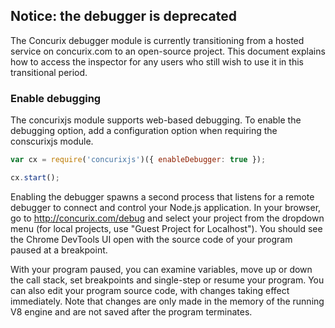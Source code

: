 ## Notice: the debugger is deprecated

The Concurix debugger module is currently transitioning from a hosted service on
concurix.com to an open-source project. This document explains how to access the
inspector for any users who still wish to use it in this transitional period.

### Enable debugging

The concurixjs module supports web-based debugging. To enable the debugging
option, add a configuration option when requiring the conscurixjs module.

```js
var cx = require('concurixjs')({ enableDebugger: true });

cx.start();
```
 
Enabling the debugger spawns a second process that listens for a remote debugger
to connect and control your Node.js application. In your browser, go to http://concurix.com/debug
and select your project from the dropdown menu (for local projects,
use "Guest Project for Localhost"). You should see the Chrome DevTools UI open with
the source code of your program paused at a breakpoint.

With your program paused, you can examine variables, move up or down the call stack,
set breakpoints and single-step or resume your program. You can also edit your program
source code, with changes taking effect immediately. Note that changes are only made in
the memory of the running V8 engine and are not saved after the program terminates.
